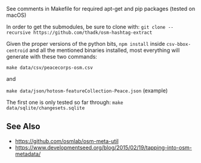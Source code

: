 See comments in Makefile for required apt-get and pip packages (tested on macOS)

In order to get the submodules, be sure to clone with:
`git clone --recursive https://github.com/thadk/osm-hashtag-extract`

Given the proper versions of the python bits, `npm install` inside `csv-bbox-centroid` and all the mentioned binaries installed, most everything will generate with these two commands:

`make data/csv/peacecorps-osm.csv`

and

`make data/json/hotosm-featureCollection-Peace.json` (example)

The first one is only tested so far through:
`make data/sqlite/changesets.sqlite`


See Also
-------

* https://github.com/osmlab/osm-meta-util
* https://www.developmentseed.org/blog/2015/02/19/tapping-into-osm-metadata/
